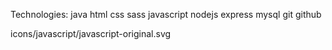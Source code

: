 Technologies:
java html css sass javascript  nodejs express mysql git github 


icons/javascript/javascript-original.svg

